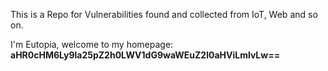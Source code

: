 This is a Repo for Vulnerabilities found and collected from IoT, Web and so on.

I'm Eutopia, welcome to my homepage: **aHR0cHM6Ly9la25pZ2h0LWV1dG9waWEuZ2l0aHViLmlvLw==**
